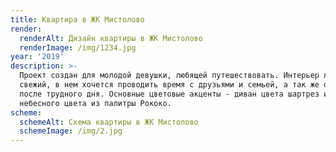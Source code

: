```yaml
---
title: Квартира в ЖК Мистолово
render:
  renderAlt: Дизайн квартиры в ЖК Мистолово
  renderImage: /img/1234.jpg
year: '2019'
description: >-
  Проект создан для молодой девушки, любящей путешествовать. Интерьер легкий и
  свежий, в нем хочется проводить время с друзьями и семьей, а так же отдыхать
  после трудного дня. Основные цветовые акценты - диван цвета шартрез и стулья
  небесного цвета из палитры Рококо.
scheme:
  schemeAlt: Схема квартиры в ЖК Мистолово
  schemeImage: /img/2.jpg
---
```


